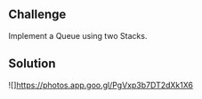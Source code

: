 ## Challenge
Implement a Queue using two Stacks.


## Solution

![]https://photos.app.goo.gl/PgVxp3b7DT2dXk1X6